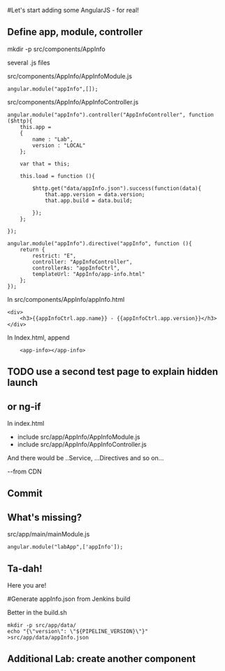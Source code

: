 #Let's start adding some AngularJS - for real!

## Define app, module, controller

mkdir -p src/components/AppInfo

several .js files

src/components/AppInfo/AppInfoModule.js

```
angular.module("appInfo",[]);

```

src/components/AppInfo/AppInfoController.js

```
angular.module("appInfo").controller("AppInfoController", function ($http){
	this.app =
	{
		name : "Lab",
		version	: "LOCAL"
	};

	var that = this;

	this.load = function (){

		$http.get("data/appInfo.json").success(function(data){
			that.app.version = data.version;
			that.app.build = data.build;

		});
	};

});

angular.module("appInfo").directive("appInfo", function (){
	return {
		restrict: "E",
		controller: "AppInfoController",
		controllerAs: "appInfoCtrl",
		templateUrl: "AppInfo/app-info.html"
	};
});

```

In src/components/AppInfo/appInfo.html

```
<div>
	<h3>{{appInfoCtrl.app.name}} - {{appInfoCtrl.app.version}}</h3>
</div>
```


In Index.html, append

```
	<app-info></app-info>
```



## TODO use a second test page to explain hidden launch

## or ng-if 





In index.html
* include src/app/AppInfo/AppInfoModule.js
* include src/app/AppInfo/AppInfoController.js

And there would be ..Service, ...Directives and so on...

--from CDN

## Commit


## What's missing? 
src/app/main/mainModule.js

```
angular.module("labApp",['appInfo']);
```



## Ta-dah!
Here you are!

#Generate appInfo.json from Jenkins build

Better in the build.sh
```
mkdir -p src/app/data/
echo "{\"version\": \"${PIPELINE_VERSION}\"}" >src/app/data/appInfo.json
```

## Additional Lab: create another component
